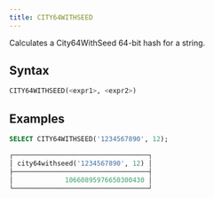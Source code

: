 ```yaml
---
title: CITY64WITHSEED
---
```


Calculates a City64WithSeed 64-bit hash for a string.

## Syntax

```sql
CITY64WITHSEED(<expr1>, <expr2>)
```

## Examples

```sql
SELECT CITY64WITHSEED('1234567890', 12);

┌──────────────────────────────────┐
│ city64withseed('1234567890', 12) │
├──────────────────────────────────┤
│             10660895976650300430 │
└──────────────────────────────────┘
```